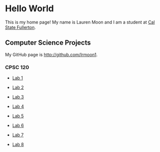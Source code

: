 # Hello World
This is my home page! My name is Lauren Moon and I am a student at [Cal State Fullerton](http://www.fullerton.edu/).

## Computer Science Projects
My GitHub page is http://github.com/lrmoon1.
### CPSC 120
* [Lab 1](https://github.com/csuf-cpsc-mshafae-spring-2020/cpsc-120-lab-01-lrnmoon1)

* [Lab 2](https://github.com/csuf-cpsc-mshafae-spring-2020/cpsc-120-lab-02-lrnmoon1)

* [Lab 3](https://github.com/csuf-cpsc-mshafae-spring-2020/cpsc-120-lab-03-lrnmoon1)

* [Lab 4](https://github.com/csuf-cpsc-mshafae-spring-2020/cpsc-120-lab-04-lrnmoon1)

* [Lab 5](https://github.com/csuf-cpsc-mshafae-spring-2020/cpsc-120-lab-05-lrnmoon1)

* [Lab 6](https://github.com/csuf-cpsc-mshafae-spring-2020/cpsc-120-lab-06-lrnmoon1)

* [Lab 7](https://github.com/csuf-cpsc-mshafae-spring-2020/cpsc-120-lab-07-lrnmoon1)

* [Lab 8](https://github.com/csuf-cpsc-mshafae-spring-2020/cpsc-120-lab-08-lrnmoon1)
